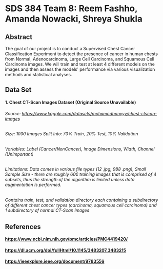 # SDS 384 Team 8: Reem Fashho, Amanda Nowacki, Shreya Shukla 

## Abstract
The goal of our project is to conduct a Supervised Chest Cancer Classification Experiment to detect the presence of cancer in human chests from Normal, Adenocarcinoma, Large Cell Carcinoma, and Squamous Cell Carcinoma images. We will train and test at least 4 different models on the images and then assess the models' performance via various visualization methods and statistical analyses. 

## Data Set 

#### 1. Chest CT-Scan Images Dataset (Original Source Unavailable) 
###### Source: https://www.kaggle.com/datasets/mohamedhanyyy/chest-ctscan-images
###### Size: 1000 Images Split Into: 70% Train, 20% Test, 10% Validation
###### Variables: Label (Cancer/NonCancer), Image Dimensions, Width, Channel (Unimportant)
###### Limitations: Data comes in various file types (12 .jpg, 988 .png), Small Sample Size - there are roughly 600 training images that is comprised of 4 subsets, thus the strength of the algorithm is limited unless data augmentation is performed. 
###### Contains train, test, and validation directory each containing a subdirectory of different chest cancer types (carcinoma, squamous cell carcinoma) and 1 subdirectory of normal CT-Scan images


## References 
#### https://www.ncbi.nlm.nih.gov/pmc/articles/PMC4419420/
#### https://dl.acm.org/doi/fullHtml/10.1145/3483207.3483215
#### https://ieeexplore.ieee.org/document/9783556

